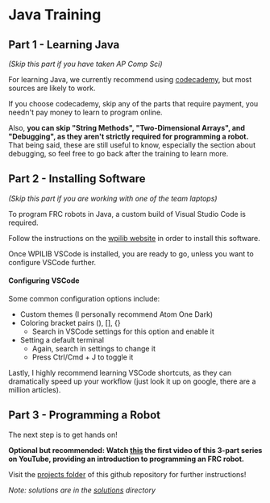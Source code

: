 # Java Training

## Part 1 - Learning Java

_(Skip this part if you have taken AP Comp Sci)_

For learning Java, we currently recommend using [codecademy](https://www.codecademy.com/learn/learn-java), but most sources are likely to work.

If you choose codecademy, skip any of the parts that require payment, you needn't pay money to learn to program online.

Also, **you can skip "String Methods", "Two-Dimensional Arrays", and "Debugging", as they aren't strictly required for programming a robot.** That being said, these are still useful to know, especially the section about debugging, so feel free to go back after the training to learn more.

## Part 2 - Installing Software

_(Skip this part if you are working with one of the team laptops)_

To program FRC robots in Java, a custom build of Visual Studio Code is required.

Follow the instructions on the [wpilib website](https://docs.wpilib.org/en/stable/docs/zero-to-robot/step-2/wpilib-setup.html) in order to install this software.

Once WPILIB VSCode is installed, you are ready to go, unless you want to configure VSCode further.

#### Configuring VSCode

Some common configuration options include:

-   Custom themes (I personally recommend Atom One Dark)
-   Coloring bracket pairs (), [], {}
    -   Search in VSCode settings for this option and enable it
-   Setting a default terminal
    -   Again, search in settings to change it
    -   Press Ctrl/Cmd + J to toggle it

Lastly, I highly recommend learning VSCode shortcuts, as they can dramatically speed up your workflow (just look it up on google, there are a million articles).

## Part 3 - Programming a Robot

The next step is to get hands on!

**Optional but recommended: Watch [this](https://www.youtube.com/watch?v=C5DqnIu6g8k&list=PL4GNHenJg9JD5xdRxByaZZEZP1PPajPeV&index=1&ab_channel=Team2059) the first video of this 3-part series on YouTube, providing an introduction to programming an FRC robot.**

Visit the [projects folder](projects) of this github repository for further instructions!

_Note: solutions are in the [solutions](solutions) directory_
